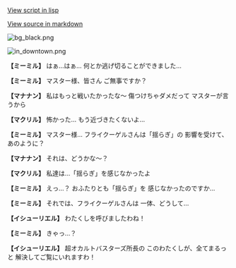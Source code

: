 [View script in lisp](../scripts/202316023.txt)

[View source in markdown](202316023.md)

![bg_black.png](../images/backgrounds/bg_black.png)

![in_downtown.png](../images/backgrounds/in_downtown.png)

**【ミーミル】**
はぁ…はぁ…
何とか逃げ切ることができました…

**【ミーミル】**
マスター様、皆さん
ご無事ですか？

**【マナナン】**
私はもっと戦いたかったな～
傷つけちゃダメだって
マスターが言うから

**【マクリル】**
怖かった…
もう近づきたくないよ…

**【ミーミル】**
マスター様…
フライクーゲルさんは「揺らぎ」の
影響を受けて、あのように？

**【マナナン】**
それは、どうかな～？

**【マクリル】**
私達は…「揺らぎ」を感じなかったよ

**【ミーミル】**
えっ…？
おふたりとも「揺らぎ」を
感じなかったのですか…

**【ミーミル】**
それでは、フライクーゲルさんは
一体、どうして…

**【イシューリエル】**
わたくしを呼びましたわね！

**【ミーミル】**
きゃっ…？

**【イシューリエル】**
超オカルトバスターズ所長の
このわたくしが、全てまるっと
解決してご覧にいれますわ！
